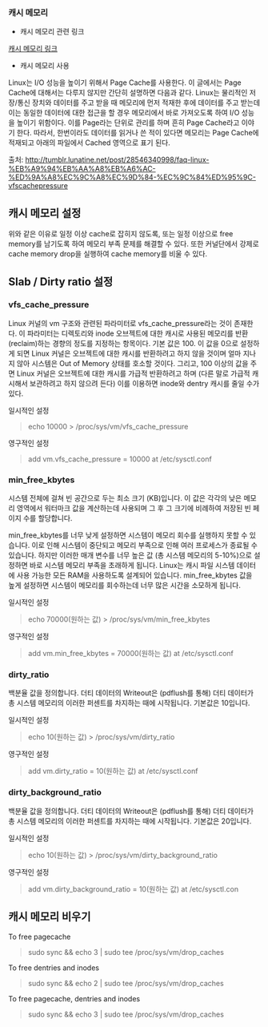 ### 캐시 메모리
* 캐시 메모리 관련 링크

[캐시 메모리 링크](http://zetawiki.com/wiki/%EB%A6%AC%EB%88%85%EC%8A%A4_%EB%A9%94%EB%AA%A8%EB%A6%AC_%EC%82%AC%EC%9A%A9%EB%A5%A0_%ED%99%95%EC%9D%B8/)


* 캐시 메모리 사용

Linux는 I/O 성능을 높이기 위해서 Page Cache를 사용한다. 이 글에서는 Page Cache에 대해서는 다루지 않지만 간단히 설명하면 다음과 같다. Linux는 물리적인 저장/통신 장치와 데이터를 주고 받을 때 메모리에 먼저 적재한 후에 데이터를 주고 받는데 이는 동일한 데이터에 대한 접근을 할 경우 메모리에서 바로 가져오도록 하여 I/O 성능을 높이기 위함이다. 이를 Page라는 단위로 관리를 하며 흔히 Page Cache라고 이야기 한다.
따라서, 한번이라도 데이터를 읽거나 쓴 적이 있다면 메모리는 Page Cache에 적재되고 아래의 파일에서 Cached 영역으로 표기 된다.

출처: http://tumblr.lunatine.net/post/28546340998/faq-linux-%EB%A9%94%EB%AA%A8%EB%A6%AC-%ED%9A%A8%EC%9C%A8%EC%9D%84-%EC%9C%84%ED%95%9C-vfscachepressure

## 캐시 메모리 설정

위와 같은 이유로 일정 이상 cache로 잡히지 않도록, 또는 일정 이상으로 free memory를 남기도록 하여 메모리 부족 문제를 해결할 수 있다. 또한 커널단에서 강제로 cache memory drop을 실행하여 cache memory를 비울 수 있다.

## Slab / Dirty ratio 설정

### vfs_cache_pressure

Linux 커널의 vm 구조와 관련된 파라미터로 vfs_cache_pressure라는 것이 존재한다. 이 파라미터는 디렉토리와 inode 오브젝트에 대한 캐시로 사용된 메모리를 반환(reclaim)하는 경향의 정도를 지정하는 항목이다. 기본 값은 100. 
이 값을 0으로 설정하게 되면 Linux 커널은 오브젝트에 대한 캐시를 반환하려고 하지 않을 것이며 얼마 지나지 않아 시스템은 Out of Memory 상태를 호소할 것이다.
그리고, 100 이상의 값을 주면 Linux 커널은 오브젝트에 대한 캐시를 가급적 반환하려고 하며 (다른 말로 가급적 캐시해서 보관하려고 하지 않으려 든다) 이를 이용하면 inode와 dentry 캐시를 줄일 수가 있다.

일시적인 설정
> echo 10000 > /proc/sys/vm/vfs_cache_pressure

영구적인 설정
> add vm.vfs_cache_pressure = 10000 at /etc/sysctl.conf

### min_free_kbytes

시스템 전체에 걸쳐 빈 공간으로 두는 최소 크기 (KB)입니다. 이 값은 각각의 낮은 메모리 영역에서 워터마크 값을 계산하는데 사용되며 그 후 그 크기에 비례하여 저장된 빈 페이지 수를 할당합니다.

min_free_kbytes를 너무 낮게 설정하면 시스템이 메모리 회수를 실행하지 못할 수 있습니다. 이로 인해 시스템이 중단되고 메모리 부족으로 인해 여러 프로세스가 종료될 수 있습니다.
하지만 이러한 매개 변수를 너무 높은 값 (총 시스템 메모리의 5-10%)으로 설정하면 바로 시스템 메모리 부족을 초래하게 됩니다. Linux는 캐시 파일 시스템 데이터에 사용 가능한 모든 RAM을 사용하도록 설계되어 있습니다. min_free_kbytes 값을 높게 설정하면 시스템이 메모리를 회수하는데 너무 많은 시간을 소모하게 됩니다.

일시적인 설정
> echo 70000(원하는 값) > /proc/sys/vm/min_free_kbytes

영구적인 설정
> add vm.min_free_kbytes = 70000(원하는 값) at /etc/sysctl.conf

### dirty_ratio

백분율 값을 정의합니다. 더티 데이터의 Writeout은 (pdflush를 통해) 더티 데이터가 총 시스템 메모리의 이러한 퍼센트를 차지하는 때에 시작됩니다. 기본값은 10입니다.

일시적인 설정
> echo 10(원하는 값) > /proc/sys/vm/dirty_ratio

영구적인 설정
> add vm.dirty_ratio = 10(원하는 값) at /etc/sysctl.conf

### dirty_background_ratio
백분율 값을 정의합니다. 더티 데이터의 Writeout은 (pdflush를 통해) 더티 데이터가 총 시스템 메모리의 이러한 퍼센트를 차지하는 때에 시작됩니다. 기본값은 20입니다.

일시적인 설정
> echo 10(원하는 값) > /proc/sys/vm/dirty_background_ratio

영구적인 설정
> add vm.dirty_background_ratio = 10(원하는 값) at /etc/sysctl.con

## 캐시 메모리 비우기
To free pagecache 
> sudo sync && echo 3 | sudo tee /proc/sys/vm/drop_caches

To free dentries and inodes
> sudo sync && echo 2 | sudo tee /proc/sys/vm/drop_caches

To free pagecache, dentries and inodes
> sudo sync && echo 3 | sudo tee /proc/sys/vm/drop_caches
